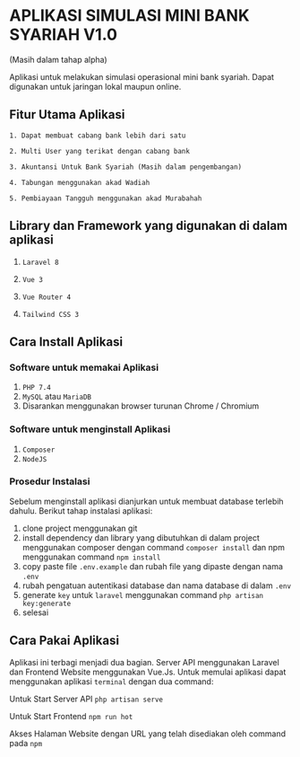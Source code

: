 # APLIKASI SIMULASI MINI BANK SYARIAH V1.0

(Masih dalam tahap alpha)

<!-- `
Pesan Rahasia Wkwk

` -->

Aplikasi untuk melakukan simulasi operasional mini bank syariah. Dapat digunakan untuk jaringan lokal maupun online.

## Fitur Utama Aplikasi

`1. Dapat membuat cabang bank lebih dari satu`

`2. Multi User yang terikat dengan cabang bank`

`3. Akuntansi Untuk Bank Syariah (Masih dalam pengembangan)`

`4. Tabungan menggunakan akad Wadiah`

`5. Pembiayaan Tangguh menggunakan akad Murabahah`

## Library dan Framework yang digunakan di dalam aplikasi

1. `Laravel 8`

2. `Vue 3`

3. `Vue Router 4`

4. `Tailwind CSS 3`

 ## Cara Install Aplikasi

 ### Software untuk memakai Aplikasi
 1. `PHP 7.4`
 2. `MySQL` atau `MariaDB`
 3. Disarankan menggunakan browser turunan Chrome / Chromium

 ### Software untuk menginstall Aplikasi
 1. `Composer`
 2. `NodeJS`

### Prosedur Instalasi

Sebelum menginstall aplikasi dianjurkan untuk membuat database terlebih dahulu. Berikut tahap instalasi aplikasi:

1. clone project menggunakan git
2. install dependency dan library yang dibutuhkan di dalam project menggunakan composer dengan command `composer install` dan npm menggunakan command `npm install`
3. copy paste file `.env.example` dan rubah file yang dipaste dengan nama `.env`
4. rubah pengatuan autentikasi database dan nama database di dalam `.env`
5. generate `key` untuk `laravel` menggunakan command `php artisan key:generate`
6. selesai

## Cara Pakai Aplikasi

Aplikasi ini terbagi menjadi dua bagian. Server API menggunakan Laravel dan Frontend Website menggunakan Vue.Js. Untuk memulai aplikasi dapat menggunakan aplikasi `terminal` dengan dua command:

Untuk Start Server API
`php artisan serve`

Untuk Start Frontend
`npm run hot`

Akses Halaman Website dengan URL yang telah disediakan oleh command pada `npm`